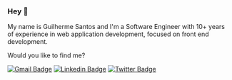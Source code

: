 ### Hey 👋

My name is Guilherme Santos and I'm a Software Engineer with 10+ years of experience in web application development, focused on front end development.

Would you like to find me?

[![Gmail Badge](https://img.shields.io/badge/-Gmail-EA4335?style=flat-square&labelColor=EA4335&logo=gmail&logoColor=FFF&link=mailto:sntguilherme@gmail.com)](mailto:sntguilherme@gmail.com)
[![Linkedin Badge](https://img.shields.io/badge/-LinkedIn-blue?style=flat-square&logo=Linkedin&logoColor=white&link=https://www.linkedin.com/in/santosguilherme)](https://www.linkedin.com/in/santosguilherme)
[![Twitter Badge](https://img.shields.io/badge/-Twitter-1ca0f1?style=flat-square&labelColor=1ca0f1&logo=twitter&logoColor=white&link=https://twitter.com/sntguilherme)](https://twitter.com/sntguilherme)


<!--
**santosguilherme/santosguilherme** is a ✨ _special_ ✨ repository because its `README.md` (this file) appears on your GitHub profile.

Here are some ideas to get you started:

- 🔭 I’m currently working on ...
- 🌱 I’m currently learning ...
- 👯 I’m looking to collaborate on ...
- 🤔 I’m looking for help with ...
- 💬 Ask me about ...
- 📫 How to reach me: ...
- 😄 Pronouns: ...
- ⚡ Fun fact: ...
-->
